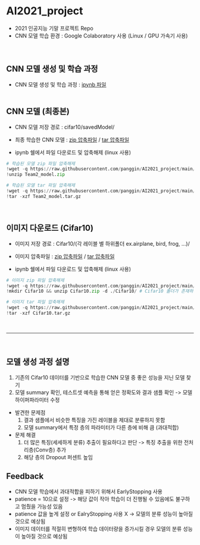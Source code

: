 # AI2021_project
+ 2021 인공지능 기말 프로젝트 Repo
+ CNN 모델 학습 환경 : Google Colaboratory 사용 (Linux / GPU 가속기 사용)
<br/><br/><br/>

## CNN 모델 생성 및 학습 과정
+ CNN 모델 생성 및 학습 과정 : <a href="CNN_Project_final.ipynb">ipynb 파일</a>
<br/><br/>

## CNN 모델 (최종본)
+ CNN 모델 저장 경로 : cifar10/savedModel/
+ 최종 학습한 CNN 모델 : <a href="Team2_model.zip">zip 압축파일</a> / <a href="Team2_model.tar.gz">tar 압축파일</a>

+ ipynb 쉘에서 파일 다운로드 및 압축해제 (linux 사용)
```python
# 학습된 모델 zip 파일 압축해제
!wget -q https://raw.githubusercontent.com/panggin/AI2021_project/main/Team2_model.zip
!unzip Team2_model.zip
```
```python
# 학습된 모델 tar 파일 압축해제
!wget -q https://raw.githubusercontent.com/panggin/AI2021_project/main/Team2_model.tar.gz
!tar -xzf Team2_model.tar.gz
```
<br/>

## 이미지 다운로드 (Cifar10)
+ 이미지 저장 경로 : Cifar10/(각 레이블 별 하위폴더 ex.airplane, bird, frog, ...)/
+ 이미지 압축파일 : <a href="Cifar10.zip">zip 압축파일</a> / <a href="Cifar10.tar.gz">tar 압축파일</a>

+ ipynb 쉘에서 파일 다운로드 및 압축해제 (linux 사용)
```python
# 이미지 zip 파일 압축해제
!wget -q https://raw.githubusercontent.com/panggin/AI2021_project/main/Cifar10.zip
!mkdir Cifar10 && unzip Cifar10.zip -d ./Cifar10/ # Cifar10 폴더가 존재하지 않을 시 사용
```
```python
# 이미지 tar 파일 압축해제
!wget -q https://raw.githubusercontent.com/panggin/AI2021_project/main/Cifar10.tar.gz
!tar -xzf Cifar10.tar.gz
```
<br/>

------
<br/>

## 모델 생성 과정 설명
1. 기존의 Cifar10 데이터를 기반으로 학습한 CNN 모델 중 좋은 성능을 지닌 모델 찾기
2. 모델 summary 확인, 테스트셋 예측을 통해 얻은 정확도와 결과 샘플 확인 -> 모델 하이퍼파라미터 수정

+ 발견한 문제점
  1) 결과 샘플에서 비슷한 특징을 가진 레이블을 제대로 분류하지 못함 
  2) 모델 summary에서 특정 층의 파라미터가 다른 층에 비해 큼 (과대적합)
+ 문제 해결
  1) 더 많은 특징(세세하게 분류) 추출이 필요하다고 판단 -> 특징 추출을 위한 전처리층(Conv층) 추가
  2) 해당 층의 Dropout 퍼센트 높임
 
## Feedback
+ CNN 모델 학습에서 과대적합을 피하기 위해서 EarlyStopping 사용
+ patience = 10으로 설정 -> 해당 값이 작아 학습이 더 진행될 수 있음에도 불구하고 멈췄을 가능성 있음
+ patience 값을 높게 설정 or EalryStopping 사용 X -> 모델의 분류 성능이 높아질 것으로 예상됨
+ 이미지 데이터를 적절히 변형하여 학습 데이터량을 증가시킬 경우 모델의 분류 성능이 높아질 것으로 예상됨
